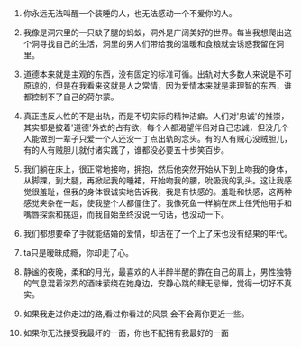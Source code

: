 1.  你永远无法叫醒一个装睡的人，也无法感动一个不爱你的人。

2.  我像是洞穴里的一只缺了腿的蚂蚁，洞外是广阔美好的世界。每当我想爬出这个洞寻找自己的生活，洞里的男人们带给我的温暖和食粮就会诱惑我留在洞里。

3.  道德本来就是主观的东西，没有固定的标准可循。出轨对大多数人来说是不可原谅的，但是在我看来这就是人之常情，因为爱情本来就是非理智的东西，谁都控制不了自己的荷尔蒙。

4.  真正违反人性的不是出轨，而是不切实际的精神洁癖。人们对'忠诚'的推崇，其实都是披着'道德'外衣的占有欲，每个人都渴望伴侣对自己忠诚，但没几个人能做到一辈子只爱一个人还没一丁点出轨的念头。有的人有贼心没贼胆儿，有的人有贼胆儿就付诸实践了，谁都没必要五十步笑百步。

5.  我们躺在床上，很正常地接吻，拥抱，然后他突然开始从下到上吻我的身体，从脚踝，到大腿，再掀起我的睡裙，开始吻我的腰，吮吸我的乳头。这让我感觉很羞耻，但我的身体很诚实地告诉我，我是有快感的。羞耻和快感，这两种感觉夹杂在一起，使我整个人都僵住了。我像死鱼一样躺在床上任凭他用手和嘴唇探索和挑逗，而我自始至终没说一句话，也没动一下。

6.  我们都想要牵了手就能结婚的爱情，却活在了一个上了床也没有结果的年代。

7.  ta只是暧昧成瘾，你却走了心。

8.  静谧的夜晚，柔和的月光，最喜欢的人半醉半醒的靠在自己的肩上，男性独特的气息混着浓烈的酒味萦绕在她身边，安静心跳的肆无忌惮，觉得一切好不真实。

9.  如果我走过你走过的路,看过你看过的风景,会不会离你更近一些。

10. 如果你无法接受我最坏的一面，你也不配拥有我最好的一面
